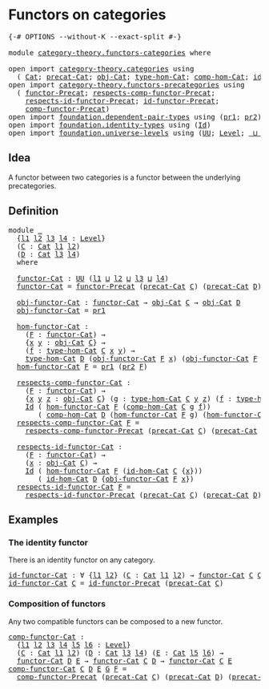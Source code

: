 # Functors on categories

<pre class="Agda"><a id="35" class="Symbol">{-#</a> <a id="39" class="Keyword">OPTIONS</a> <a id="47" class="Pragma">--without-K</a> <a id="59" class="Pragma">--exact-split</a> <a id="73" class="Symbol">#-}</a>

<a id="78" class="Keyword">module</a> <a id="85" href="category-theory.functors-categories.html" class="Module">category-theory.functors-categories</a> <a id="121" class="Keyword">where</a>

<a id="128" class="Keyword">open</a> <a id="133" class="Keyword">import</a> <a id="140" href="category-theory.categories.html" class="Module">category-theory.categories</a> <a id="167" class="Keyword">using</a>
  <a id="175" class="Symbol">(</a> <a id="177" href="category-theory.categories.html#2099" class="Function">Cat</a><a id="180" class="Symbol">;</a> <a id="182" href="category-theory.categories.html#2249" class="Function">precat-Cat</a><a id="192" class="Symbol">;</a> <a id="194" href="category-theory.categories.html#2299" class="Function">obj-Cat</a><a id="201" class="Symbol">;</a> <a id="203" href="category-theory.categories.html#2429" class="Function">type-hom-Cat</a><a id="215" class="Symbol">;</a> <a id="217" href="category-theory.categories.html#2644" class="Function">comp-hom-Cat</a><a id="229" class="Symbol">;</a> <a id="231" href="category-theory.categories.html#3048" class="Function">id-hom-Cat</a><a id="241" class="Symbol">)</a>
<a id="243" class="Keyword">open</a> <a id="248" class="Keyword">import</a> <a id="255" href="category-theory.functors-precategories.html" class="Module">category-theory.functors-precategories</a> <a id="294" class="Keyword">using</a>
  <a id="302" class="Symbol">(</a> <a id="304" href="category-theory.functors-precategories.html#1046" class="Function">functor-Precat</a><a id="318" class="Symbol">;</a> <a id="320" href="category-theory.functors-precategories.html#1928" class="Function">respects-comp-functor-Precat</a><a id="348" class="Symbol">;</a>
    <a id="354" href="category-theory.functors-precategories.html#2258" class="Function">respects-id-functor-Precat</a><a id="380" class="Symbol">;</a> <a id="382" href="category-theory.functors-precategories.html#2590" class="Function">id-functor-Precat</a><a id="399" class="Symbol">;</a>
    <a id="405" href="category-theory.functors-precategories.html#2929" class="Function">comp-functor-Precat</a><a id="424" class="Symbol">)</a>
<a id="426" class="Keyword">open</a> <a id="431" class="Keyword">import</a> <a id="438" href="foundation.dependent-pair-types.html" class="Module">foundation.dependent-pair-types</a> <a id="470" class="Keyword">using</a> <a id="476" class="Symbol">(</a><a id="477" href="foundation-core.dependent-pair-types.html#592" class="Field">pr1</a><a id="480" class="Symbol">;</a> <a id="482" href="foundation-core.dependent-pair-types.html#604" class="Field">pr2</a><a id="485" class="Symbol">)</a>
<a id="487" class="Keyword">open</a> <a id="492" class="Keyword">import</a> <a id="499" href="foundation.identity-types.html" class="Module">foundation.identity-types</a> <a id="525" class="Keyword">using</a> <a id="531" class="Symbol">(</a><a id="532" href="foundation-core.identity-types.html#641" class="Datatype">Id</a><a id="534" class="Symbol">)</a>
<a id="536" class="Keyword">open</a> <a id="541" class="Keyword">import</a> <a id="548" href="foundation.universe-levels.html" class="Module">foundation.universe-levels</a> <a id="575" class="Keyword">using</a> <a id="581" class="Symbol">(</a><a id="582" href="foundation-core.universe-levels.html#222" class="Primitive">UU</a><a id="584" class="Symbol">;</a> <a id="586" href="Agda.Primitive.html#597" class="Postulate">Level</a><a id="591" class="Symbol">;</a> <a id="593" href="Agda.Primitive.html#810" class="Primitive Operator">_⊔_</a><a id="596" class="Symbol">)</a>
</pre>
## Idea

A functor between two categories is a functor between the underlying precategories.

## Definition

<pre class="Agda"><a id="720" class="Keyword">module</a> <a id="727" href="category-theory.functors-categories.html#727" class="Module">_</a>
  <a id="731" class="Symbol">{</a><a id="732" href="category-theory.functors-categories.html#732" class="Bound">l1</a> <a id="735" href="category-theory.functors-categories.html#735" class="Bound">l2</a> <a id="738" href="category-theory.functors-categories.html#738" class="Bound">l3</a> <a id="741" href="category-theory.functors-categories.html#741" class="Bound">l4</a> <a id="744" class="Symbol">:</a> <a id="746" href="Agda.Primitive.html#597" class="Postulate">Level</a><a id="751" class="Symbol">}</a>
  <a id="755" class="Symbol">(</a><a id="756" href="category-theory.functors-categories.html#756" class="Bound">C</a> <a id="758" class="Symbol">:</a> <a id="760" href="category-theory.categories.html#2099" class="Function">Cat</a> <a id="764" href="category-theory.functors-categories.html#732" class="Bound">l1</a> <a id="767" href="category-theory.functors-categories.html#735" class="Bound">l2</a><a id="769" class="Symbol">)</a>
  <a id="773" class="Symbol">(</a><a id="774" href="category-theory.functors-categories.html#774" class="Bound">D</a> <a id="776" class="Symbol">:</a> <a id="778" href="category-theory.categories.html#2099" class="Function">Cat</a> <a id="782" href="category-theory.functors-categories.html#738" class="Bound">l3</a> <a id="785" href="category-theory.functors-categories.html#741" class="Bound">l4</a><a id="787" class="Symbol">)</a>
  <a id="791" class="Keyword">where</a>

  <a id="800" href="category-theory.functors-categories.html#800" class="Function">functor-Cat</a> <a id="812" class="Symbol">:</a> <a id="814" href="foundation-core.universe-levels.html#222" class="Primitive">UU</a> <a id="817" class="Symbol">(</a><a id="818" href="category-theory.functors-categories.html#732" class="Bound">l1</a> <a id="821" href="Agda.Primitive.html#810" class="Primitive Operator">⊔</a> <a id="823" href="category-theory.functors-categories.html#735" class="Bound">l2</a> <a id="826" href="Agda.Primitive.html#810" class="Primitive Operator">⊔</a> <a id="828" href="category-theory.functors-categories.html#738" class="Bound">l3</a> <a id="831" href="Agda.Primitive.html#810" class="Primitive Operator">⊔</a> <a id="833" href="category-theory.functors-categories.html#741" class="Bound">l4</a><a id="835" class="Symbol">)</a>
  <a id="839" href="category-theory.functors-categories.html#800" class="Function">functor-Cat</a> <a id="851" class="Symbol">=</a> <a id="853" href="category-theory.functors-precategories.html#1046" class="Function">functor-Precat</a> <a id="868" class="Symbol">(</a><a id="869" href="category-theory.categories.html#2249" class="Function">precat-Cat</a> <a id="880" href="category-theory.functors-categories.html#756" class="Bound">C</a><a id="881" class="Symbol">)</a> <a id="883" class="Symbol">(</a><a id="884" href="category-theory.categories.html#2249" class="Function">precat-Cat</a> <a id="895" href="category-theory.functors-categories.html#774" class="Bound">D</a><a id="896" class="Symbol">)</a>

  <a id="901" href="category-theory.functors-categories.html#901" class="Function">obj-functor-Cat</a> <a id="917" class="Symbol">:</a> <a id="919" href="category-theory.functors-categories.html#800" class="Function">functor-Cat</a> <a id="931" class="Symbol">→</a> <a id="933" href="category-theory.categories.html#2299" class="Function">obj-Cat</a> <a id="941" href="category-theory.functors-categories.html#756" class="Bound">C</a> <a id="943" class="Symbol">→</a> <a id="945" href="category-theory.categories.html#2299" class="Function">obj-Cat</a> <a id="953" href="category-theory.functors-categories.html#774" class="Bound">D</a>
  <a id="957" href="category-theory.functors-categories.html#901" class="Function">obj-functor-Cat</a> <a id="973" class="Symbol">=</a> <a id="975" href="foundation-core.dependent-pair-types.html#592" class="Field">pr1</a>

  <a id="982" href="category-theory.functors-categories.html#982" class="Function">hom-functor-Cat</a> <a id="998" class="Symbol">:</a>
    <a id="1004" class="Symbol">(</a><a id="1005" href="category-theory.functors-categories.html#1005" class="Bound">F</a> <a id="1007" class="Symbol">:</a> <a id="1009" href="category-theory.functors-categories.html#800" class="Function">functor-Cat</a><a id="1020" class="Symbol">)</a> <a id="1022" class="Symbol">→</a>
    <a id="1028" class="Symbol">{</a><a id="1029" href="category-theory.functors-categories.html#1029" class="Bound">x</a> <a id="1031" href="category-theory.functors-categories.html#1031" class="Bound">y</a> <a id="1033" class="Symbol">:</a> <a id="1035" href="category-theory.categories.html#2299" class="Function">obj-Cat</a> <a id="1043" href="category-theory.functors-categories.html#756" class="Bound">C</a><a id="1044" class="Symbol">}</a> <a id="1046" class="Symbol">→</a>
    <a id="1052" class="Symbol">(</a><a id="1053" href="category-theory.functors-categories.html#1053" class="Bound">f</a> <a id="1055" class="Symbol">:</a> <a id="1057" href="category-theory.categories.html#2429" class="Function">type-hom-Cat</a> <a id="1070" href="category-theory.functors-categories.html#756" class="Bound">C</a> <a id="1072" href="category-theory.functors-categories.html#1029" class="Bound">x</a> <a id="1074" href="category-theory.functors-categories.html#1031" class="Bound">y</a><a id="1075" class="Symbol">)</a> <a id="1077" class="Symbol">→</a>
    <a id="1083" href="category-theory.categories.html#2429" class="Function">type-hom-Cat</a> <a id="1096" href="category-theory.functors-categories.html#774" class="Bound">D</a> <a id="1098" class="Symbol">(</a><a id="1099" href="category-theory.functors-categories.html#901" class="Function">obj-functor-Cat</a> <a id="1115" href="category-theory.functors-categories.html#1005" class="Bound">F</a> <a id="1117" href="category-theory.functors-categories.html#1029" class="Bound">x</a><a id="1118" class="Symbol">)</a> <a id="1120" class="Symbol">(</a><a id="1121" href="category-theory.functors-categories.html#901" class="Function">obj-functor-Cat</a> <a id="1137" href="category-theory.functors-categories.html#1005" class="Bound">F</a> <a id="1139" href="category-theory.functors-categories.html#1031" class="Bound">y</a><a id="1140" class="Symbol">)</a>
  <a id="1144" href="category-theory.functors-categories.html#982" class="Function">hom-functor-Cat</a> <a id="1160" href="category-theory.functors-categories.html#1160" class="Bound">F</a> <a id="1162" class="Symbol">=</a> <a id="1164" href="foundation-core.dependent-pair-types.html#592" class="Field">pr1</a> <a id="1168" class="Symbol">(</a><a id="1169" href="foundation-core.dependent-pair-types.html#604" class="Field">pr2</a> <a id="1173" href="category-theory.functors-categories.html#1160" class="Bound">F</a><a id="1174" class="Symbol">)</a>

  <a id="1179" href="category-theory.functors-categories.html#1179" class="Function">respects-comp-functor-Cat</a> <a id="1205" class="Symbol">:</a>
    <a id="1211" class="Symbol">(</a><a id="1212" href="category-theory.functors-categories.html#1212" class="Bound">F</a> <a id="1214" class="Symbol">:</a> <a id="1216" href="category-theory.functors-categories.html#800" class="Function">functor-Cat</a><a id="1227" class="Symbol">)</a> <a id="1229" class="Symbol">→</a>
    <a id="1235" class="Symbol">{</a><a id="1236" href="category-theory.functors-categories.html#1236" class="Bound">x</a> <a id="1238" href="category-theory.functors-categories.html#1238" class="Bound">y</a> <a id="1240" href="category-theory.functors-categories.html#1240" class="Bound">z</a> <a id="1242" class="Symbol">:</a> <a id="1244" href="category-theory.categories.html#2299" class="Function">obj-Cat</a> <a id="1252" href="category-theory.functors-categories.html#756" class="Bound">C</a><a id="1253" class="Symbol">}</a> <a id="1255" class="Symbol">(</a><a id="1256" href="category-theory.functors-categories.html#1256" class="Bound">g</a> <a id="1258" class="Symbol">:</a> <a id="1260" href="category-theory.categories.html#2429" class="Function">type-hom-Cat</a> <a id="1273" href="category-theory.functors-categories.html#756" class="Bound">C</a> <a id="1275" href="category-theory.functors-categories.html#1238" class="Bound">y</a> <a id="1277" href="category-theory.functors-categories.html#1240" class="Bound">z</a><a id="1278" class="Symbol">)</a> <a id="1280" class="Symbol">(</a><a id="1281" href="category-theory.functors-categories.html#1281" class="Bound">f</a> <a id="1283" class="Symbol">:</a> <a id="1285" href="category-theory.categories.html#2429" class="Function">type-hom-Cat</a> <a id="1298" href="category-theory.functors-categories.html#756" class="Bound">C</a> <a id="1300" href="category-theory.functors-categories.html#1236" class="Bound">x</a> <a id="1302" href="category-theory.functors-categories.html#1238" class="Bound">y</a><a id="1303" class="Symbol">)</a> <a id="1305" class="Symbol">→</a>
    <a id="1311" href="foundation-core.identity-types.html#641" class="Datatype">Id</a> <a id="1314" class="Symbol">(</a> <a id="1316" href="category-theory.functors-categories.html#982" class="Function">hom-functor-Cat</a> <a id="1332" href="category-theory.functors-categories.html#1212" class="Bound">F</a> <a id="1334" class="Symbol">(</a><a id="1335" href="category-theory.categories.html#2644" class="Function">comp-hom-Cat</a> <a id="1348" href="category-theory.functors-categories.html#756" class="Bound">C</a> <a id="1350" href="category-theory.functors-categories.html#1256" class="Bound">g</a> <a id="1352" href="category-theory.functors-categories.html#1281" class="Bound">f</a><a id="1353" class="Symbol">))</a>
       <a id="1363" class="Symbol">(</a> <a id="1365" href="category-theory.categories.html#2644" class="Function">comp-hom-Cat</a> <a id="1378" href="category-theory.functors-categories.html#774" class="Bound">D</a> <a id="1380" class="Symbol">(</a><a id="1381" href="category-theory.functors-categories.html#982" class="Function">hom-functor-Cat</a> <a id="1397" href="category-theory.functors-categories.html#1212" class="Bound">F</a> <a id="1399" href="category-theory.functors-categories.html#1256" class="Bound">g</a><a id="1400" class="Symbol">)</a> <a id="1402" class="Symbol">(</a><a id="1403" href="category-theory.functors-categories.html#982" class="Function">hom-functor-Cat</a> <a id="1419" href="category-theory.functors-categories.html#1212" class="Bound">F</a> <a id="1421" href="category-theory.functors-categories.html#1281" class="Bound">f</a><a id="1422" class="Symbol">))</a>
  <a id="1427" href="category-theory.functors-categories.html#1179" class="Function">respects-comp-functor-Cat</a> <a id="1453" href="category-theory.functors-categories.html#1453" class="Bound">F</a> <a id="1455" class="Symbol">=</a>
    <a id="1461" href="category-theory.functors-precategories.html#1928" class="Function">respects-comp-functor-Precat</a> <a id="1490" class="Symbol">(</a><a id="1491" href="category-theory.categories.html#2249" class="Function">precat-Cat</a> <a id="1502" href="category-theory.functors-categories.html#756" class="Bound">C</a><a id="1503" class="Symbol">)</a> <a id="1505" class="Symbol">(</a><a id="1506" href="category-theory.categories.html#2249" class="Function">precat-Cat</a> <a id="1517" href="category-theory.functors-categories.html#774" class="Bound">D</a><a id="1518" class="Symbol">)</a> <a id="1520" href="category-theory.functors-categories.html#1453" class="Bound">F</a>

  <a id="1525" href="category-theory.functors-categories.html#1525" class="Function">respects-id-functor-Cat</a> <a id="1549" class="Symbol">:</a>
    <a id="1555" class="Symbol">(</a><a id="1556" href="category-theory.functors-categories.html#1556" class="Bound">F</a> <a id="1558" class="Symbol">:</a> <a id="1560" href="category-theory.functors-categories.html#800" class="Function">functor-Cat</a><a id="1571" class="Symbol">)</a> <a id="1573" class="Symbol">→</a>
    <a id="1579" class="Symbol">(</a><a id="1580" href="category-theory.functors-categories.html#1580" class="Bound">x</a> <a id="1582" class="Symbol">:</a> <a id="1584" href="category-theory.categories.html#2299" class="Function">obj-Cat</a> <a id="1592" href="category-theory.functors-categories.html#756" class="Bound">C</a><a id="1593" class="Symbol">)</a> <a id="1595" class="Symbol">→</a>
    <a id="1601" href="foundation-core.identity-types.html#641" class="Datatype">Id</a> <a id="1604" class="Symbol">(</a> <a id="1606" href="category-theory.functors-categories.html#982" class="Function">hom-functor-Cat</a> <a id="1622" href="category-theory.functors-categories.html#1556" class="Bound">F</a> <a id="1624" class="Symbol">(</a><a id="1625" href="category-theory.categories.html#3048" class="Function">id-hom-Cat</a> <a id="1636" href="category-theory.functors-categories.html#756" class="Bound">C</a> <a id="1638" class="Symbol">{</a><a id="1639" href="category-theory.functors-categories.html#1580" class="Bound">x</a><a id="1640" class="Symbol">}))</a>
       <a id="1651" class="Symbol">(</a> <a id="1653" href="category-theory.categories.html#3048" class="Function">id-hom-Cat</a> <a id="1664" href="category-theory.functors-categories.html#774" class="Bound">D</a> <a id="1666" class="Symbol">{</a><a id="1667" href="category-theory.functors-categories.html#901" class="Function">obj-functor-Cat</a> <a id="1683" href="category-theory.functors-categories.html#1556" class="Bound">F</a> <a id="1685" href="category-theory.functors-categories.html#1580" class="Bound">x</a><a id="1686" class="Symbol">})</a>
  <a id="1691" href="category-theory.functors-categories.html#1525" class="Function">respects-id-functor-Cat</a> <a id="1715" href="category-theory.functors-categories.html#1715" class="Bound">F</a> <a id="1717" class="Symbol">=</a>
    <a id="1723" href="category-theory.functors-precategories.html#2258" class="Function">respects-id-functor-Precat</a> <a id="1750" class="Symbol">(</a><a id="1751" href="category-theory.categories.html#2249" class="Function">precat-Cat</a> <a id="1762" href="category-theory.functors-categories.html#756" class="Bound">C</a><a id="1763" class="Symbol">)</a> <a id="1765" class="Symbol">(</a><a id="1766" href="category-theory.categories.html#2249" class="Function">precat-Cat</a> <a id="1777" href="category-theory.functors-categories.html#774" class="Bound">D</a><a id="1778" class="Symbol">)</a> <a id="1780" href="category-theory.functors-categories.html#1715" class="Bound">F</a>
</pre>
## Examples

### The identity functor

There is an identity functor on any category.

<pre class="Agda"><a id="id-functor-Cat"></a><a id="1881" href="category-theory.functors-categories.html#1881" class="Function">id-functor-Cat</a> <a id="1896" class="Symbol">:</a> <a id="1898" class="Symbol">∀</a> <a id="1900" class="Symbol">{</a><a id="1901" href="category-theory.functors-categories.html#1901" class="Bound">l1</a> <a id="1904" href="category-theory.functors-categories.html#1904" class="Bound">l2</a><a id="1906" class="Symbol">}</a> <a id="1908" class="Symbol">(</a><a id="1909" href="category-theory.functors-categories.html#1909" class="Bound">C</a> <a id="1911" class="Symbol">:</a> <a id="1913" href="category-theory.categories.html#2099" class="Function">Cat</a> <a id="1917" href="category-theory.functors-categories.html#1901" class="Bound">l1</a> <a id="1920" href="category-theory.functors-categories.html#1904" class="Bound">l2</a><a id="1922" class="Symbol">)</a> <a id="1924" class="Symbol">→</a> <a id="1926" href="category-theory.functors-categories.html#800" class="Function">functor-Cat</a> <a id="1938" href="category-theory.functors-categories.html#1909" class="Bound">C</a> <a id="1940" href="category-theory.functors-categories.html#1909" class="Bound">C</a>
<a id="1942" href="category-theory.functors-categories.html#1881" class="Function">id-functor-Cat</a> <a id="1957" href="category-theory.functors-categories.html#1957" class="Bound">C</a> <a id="1959" class="Symbol">=</a> <a id="1961" href="category-theory.functors-precategories.html#2590" class="Function">id-functor-Precat</a> <a id="1979" class="Symbol">(</a><a id="1980" href="category-theory.categories.html#2249" class="Function">precat-Cat</a> <a id="1991" href="category-theory.functors-categories.html#1957" class="Bound">C</a><a id="1992" class="Symbol">)</a>
</pre>
### Composition of functors

Any two compatible functors can be composed to a new functor.

<pre class="Agda"><a id="comp-functor-Cat"></a><a id="2099" href="category-theory.functors-categories.html#2099" class="Function">comp-functor-Cat</a> <a id="2116" class="Symbol">:</a>
  <a id="2120" class="Symbol">{</a><a id="2121" href="category-theory.functors-categories.html#2121" class="Bound">l1</a> <a id="2124" href="category-theory.functors-categories.html#2124" class="Bound">l2</a> <a id="2127" href="category-theory.functors-categories.html#2127" class="Bound">l3</a> <a id="2130" href="category-theory.functors-categories.html#2130" class="Bound">l4</a> <a id="2133" href="category-theory.functors-categories.html#2133" class="Bound">l5</a> <a id="2136" href="category-theory.functors-categories.html#2136" class="Bound">l6</a> <a id="2139" class="Symbol">:</a> <a id="2141" href="Agda.Primitive.html#597" class="Postulate">Level</a><a id="2146" class="Symbol">}</a>
  <a id="2150" class="Symbol">(</a><a id="2151" href="category-theory.functors-categories.html#2151" class="Bound">C</a> <a id="2153" class="Symbol">:</a> <a id="2155" href="category-theory.categories.html#2099" class="Function">Cat</a> <a id="2159" href="category-theory.functors-categories.html#2121" class="Bound">l1</a> <a id="2162" href="category-theory.functors-categories.html#2124" class="Bound">l2</a><a id="2164" class="Symbol">)</a> <a id="2166" class="Symbol">(</a><a id="2167" href="category-theory.functors-categories.html#2167" class="Bound">D</a> <a id="2169" class="Symbol">:</a> <a id="2171" href="category-theory.categories.html#2099" class="Function">Cat</a> <a id="2175" href="category-theory.functors-categories.html#2127" class="Bound">l3</a> <a id="2178" href="category-theory.functors-categories.html#2130" class="Bound">l4</a><a id="2180" class="Symbol">)</a> <a id="2182" class="Symbol">(</a><a id="2183" href="category-theory.functors-categories.html#2183" class="Bound">E</a> <a id="2185" class="Symbol">:</a> <a id="2187" href="category-theory.categories.html#2099" class="Function">Cat</a> <a id="2191" href="category-theory.functors-categories.html#2133" class="Bound">l5</a> <a id="2194" href="category-theory.functors-categories.html#2136" class="Bound">l6</a><a id="2196" class="Symbol">)</a> <a id="2198" class="Symbol">→</a>
  <a id="2202" href="category-theory.functors-categories.html#800" class="Function">functor-Cat</a> <a id="2214" href="category-theory.functors-categories.html#2167" class="Bound">D</a> <a id="2216" href="category-theory.functors-categories.html#2183" class="Bound">E</a> <a id="2218" class="Symbol">→</a> <a id="2220" href="category-theory.functors-categories.html#800" class="Function">functor-Cat</a> <a id="2232" href="category-theory.functors-categories.html#2151" class="Bound">C</a> <a id="2234" href="category-theory.functors-categories.html#2167" class="Bound">D</a> <a id="2236" class="Symbol">→</a> <a id="2238" href="category-theory.functors-categories.html#800" class="Function">functor-Cat</a> <a id="2250" href="category-theory.functors-categories.html#2151" class="Bound">C</a> <a id="2252" href="category-theory.functors-categories.html#2183" class="Bound">E</a>
<a id="2254" href="category-theory.functors-categories.html#2099" class="Function">comp-functor-Cat</a> <a id="2271" href="category-theory.functors-categories.html#2271" class="Bound">C</a> <a id="2273" href="category-theory.functors-categories.html#2273" class="Bound">D</a> <a id="2275" href="category-theory.functors-categories.html#2275" class="Bound">E</a> <a id="2277" href="category-theory.functors-categories.html#2277" class="Bound">G</a> <a id="2279" href="category-theory.functors-categories.html#2279" class="Bound">F</a> <a id="2281" class="Symbol">=</a>
  <a id="2285" href="category-theory.functors-precategories.html#2929" class="Function">comp-functor-Precat</a> <a id="2305" class="Symbol">(</a><a id="2306" href="category-theory.categories.html#2249" class="Function">precat-Cat</a> <a id="2317" href="category-theory.functors-categories.html#2271" class="Bound">C</a><a id="2318" class="Symbol">)</a> <a id="2320" class="Symbol">(</a><a id="2321" href="category-theory.categories.html#2249" class="Function">precat-Cat</a> <a id="2332" href="category-theory.functors-categories.html#2273" class="Bound">D</a><a id="2333" class="Symbol">)</a> <a id="2335" class="Symbol">(</a><a id="2336" href="category-theory.categories.html#2249" class="Function">precat-Cat</a> <a id="2347" href="category-theory.functors-categories.html#2275" class="Bound">E</a><a id="2348" class="Symbol">)</a> <a id="2350" href="category-theory.functors-categories.html#2277" class="Bound">G</a> <a id="2352" href="category-theory.functors-categories.html#2279" class="Bound">F</a>
</pre>